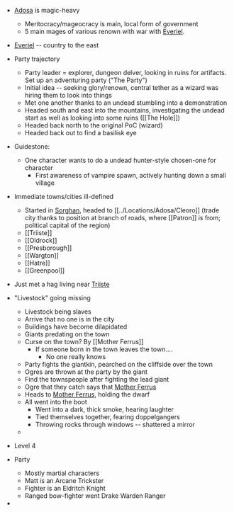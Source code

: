 * [Adosa](../Locations/Adosa/Adosa.md) is magic-heavy
	* Meritocracy/mageocracy is main, local form of government
	* 5 main mages of various renown with war with [Everiel](../Locations/Everiel/Everiel.md).
* [Everiel](../Locations/Everiel/Everiel.md) -- country to the east

* Party trajectory
	* Party leader = explorer, dungeon delver, looking in ruins for artifacts. Set up an adventuring party ("The Party")
	* Initial idea -- seeking glory/renown, central tether as a wizard was hiring them to look into things
	* Met one another thanks to an undead stumbling into a demonstration
	* Headed south and east into the mountains, investigating the undead start as well as looking into some ruins ([[The Hole]])
	* Headed back north to the original PoC (wizard)
	* Headed back out to find a basilisk eye
* Guidestone:
	* One character wants to do a undead hunter-style chosen-one for character
		* First awareness of vampire spawn, actively hunting down a small village
* Immediate towns/cities ill-defined
	* Started in [Sorghan](../Locations/Adosa/Sorghan.md), headed to [[../Locations/Adosa/Cleoro]] (trade city thanks to position at branch of roads, where [[Patron]] is from; political capital of the region)
	* [[Triiste]]
	* [[Oldrock]]
	* [[Presborough]]
	* [[Wargton]]
	* [[Hatre]]
	* [[Greenpool]]
* Just met a hag living near [Triiste](Triiste)
* "Livestock" going missing
	* Livestock being slaves
	* Arrive that no one is in the city
	* Buildings have become dilapidated
	* Giants predating on the town
	* Curse on the town? By [[Mother Ferrus]]
		* If someone born in the town leaves the town....
			* No one really knows
	* Party fights the giantkin, pearched on the cliffside over the town
	* Ogres are thrown at the party by the giant
	* Find the townspeople after fighting the lead giant
	* Ogre that they catch says that [Mother Ferrus](Mother%20Ferrus)
	* Heads to [Mother Ferrus](Mother%20Ferrus), holding the dwarf
	* All went into the boot
		* Went into a dark, thick smoke, hearing laughter
		* Tied themselves together, fearing doppelgangers
		* Throwing rocks through windows -- shattered a mirror
	* 

* Level 4
* Party
	* Mostly martial characters
	* Matt is an Arcane Trickster
	* Fighter is an Eldritch Knight
	* Ranged bow-fighter went Drake Warden Ranger
* 